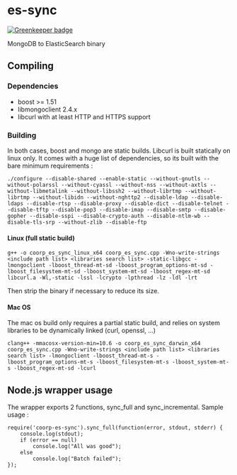 es-sync
=======

[![Greenkeeper badge](https://badges.greenkeeper.io/CoorpAcademy/es-sync.svg?token=eef4be83f1cd79ab83851cf14b70c105e63531c54c480c1ff32aa48f32ad4af5)](https://greenkeeper.io/)

MongoDB to ElasticSearch binary

Compiling
---------

### Dependencies
- boost >= 1.51
- libmongoclient 2.4.x
- libcurl with at least HTTP and HTTPS support

### Building
In both cases, boost and mongo are static builds. Libcurl is built statically on linux only. It comes with a huge list of dependencies, so its built with the bare minimum requirements :

    ./configure --disable-shared --enable-static --without-gnutls --without-polarssl --without-cyassl --without-nss --without-axtls --without-libmetalink --without-libssh2 --without-librtmp --without-librtmp --without-libidn --without-nghttp2 --disable-ldap --disable-ldaps --disable-rtsp --disable-proxy --disable-dict --disable-telnet --disable-tftp --disable-pop3 --disable-imap --disable-smtp --disable-gopher --disable-sspi --disable-crypto-auth --disable-ntlm-wb --disable-tls-srp --without-zlib --disable-ftp

#### Linux (full static build)
    g++ -o coorp_es_sync_linux_x64 coorp_es_sync.cpp -Wno-write-strings <include path list> <libraries search list> -static-libgcc -lmongoclient -lboost_thread-mt-sd -lboost_program_options-mt-sd -lboost_filesystem-mt-sd -lboost_system-mt-sd -lboost_regex-mt-sd libcurl.a -Wl,-static -lssl -lcrypto -lpthread -lz -ldl -lrt
Then strip the binary if necessary to reduce its size.

#### Mac OS
The mac os build only requires a partial static build, and relies on system libraries to be dynamically linked (curl, openssl, ...)

    clang++ -mmacosx-version-min=10.6 -o coorp_es_sync_darwin_x64 coorp_es_sync.cpp -Wno-write-strings <include path list> <libraries search list> -lmongoclient -lboost_thread-mt-s -lboost_program_options-mt-s -lboost_filesystem-mt-s -lboost_system-mt-s -lboost_regex-mt-sd -lcurl

Node.js wrapper usage
---------------------

The wrapper exports 2 functions, sync_full and sync_incremental.
Sample usage :

    require('coorp-es-sync').sync_full(function(error, stdout, stderr) {
        console.log(stdout);
        if (error == null)
            console.log("All was good");
        else
            console.log("Batch failed");
    });
